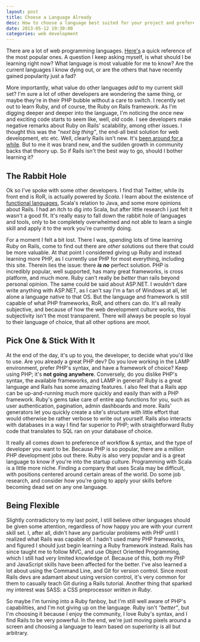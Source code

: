 ```yaml
---
layout: post
title: Choose a Language Already
desc: How to choose a language best suited for your project and preferences. 
date: 2013-05-12 19:30:00
categories: web development
---
```


<p>There are a lot of web programming languages. <a href="http://rogchap.com/2011/09/06/top-40-website-programming-languages/">Here's</a> a quick reference of the most popular ones. A question I keep asking myself, is what should I be learning right now? What language is most valuable for me to know? Are the current languages I know dying out, or are the others that have recently gained popularity just a fad?</p>

<p>
More importantly, what value do other languages <em>add</em> to my current skill set? I'm sure a lot of other developers are wondering the same thing, or maybe they're in their PHP bubble without a care to switch. I recently set out to learn Ruby, and of course, the Ruby on Rails framework. As I'm digging deeper and deeper into the language, I'm noticing the once new and exciting code starts to seem like, well, <em>old</em> code. I see developers make negative remarks about Ruby on Rails' scalability, among other issues. I thought this was the <em>&ldquo;next big thing&rdquo;</em>, the end-all best solution for web development, etc etc. Well, clearly Rails isn't new. It's <a href="http://en.wikipedia.org/wiki/Ruby_on_Rails">been around for a while</a>. But to me it was brand new, and the sudden growth in community backs that theory up. So if Rails isn't the best way to go, should I bother learning it?

</p>

<h2 class="h2">The Rabbit Hole</h2>

<p>

Ok so I've spoke with some other developers. I find that Twitter, while its front end is RoR, is actually powered by <em>Scala</em>. I learn about the existence of <a href="http://en.wikipedia.org/wiki/Functional_programming#Functional_programming_in_non-functional_languages">functional languages</a>, Scala's relation to Java, and some more opinions about Rails. I had an itch to dig into Scala, but after little research I just felt it wasn't a good fit. It's really easy to fall down the rabbit hole of languages and tools, only to be completely overwhelmed and not able to learn a single skill and apply it to the work you're currently doing.
</p>

<p>
For a moment I felt a bit lost. There I was, spending lots of time learning Ruby on Rails, come to find out there are <em>other</em> solutions out there that could be more valuable. At that point I considered giving up Ruby and instead learning more PHP, as I currently use PHP for most everything, including this site. Therein lies the issue: there <em><strong>is no</strong></em> perfect solution. PHP is incredibly popular, well supported, has many great frameworks, is cross platform, and much more. Ruby can't really be <em>better</em> than rails beyond personal opinion. The same could be said about ASP.NET. I wouldn't dare write anything with ASP.NET, as I can't say I'm a fan of Windows at all, let alone a language native to that OS. But the language and framework is still capable of what PHP frameworks, RoR, and others can do. It's all really subjective, and because of how the web development culture works, this subjectivity isn't the most transparent. There will always be people so loyal to their language of choice, that all other options are moot.
</p>

<h2 class="h2">Pick One &amp; Stick With It</h2>

<p>

At the end of the day, it's up to you, the developer, to decide what you'd like to use. Are you already a great PHP dev? Do you love working in the LAMP environment, prefer PHP's syntax, and have a framework of choice? Keep using PHP; it's <strong>not going anywhere</strong>. Conversely, do you dislike PHP's syntax, the available frameworks, and LAMP in general? Ruby is a great language and Rails has some amazing features. I also feel that a Rails app can be up-and-running much more quickly and easily than with a PHP framework. Ruby's gems take care of entire app functions for you, such as user authentication, pagination, admin dashboards and more. Rails' generators let you quickly create a site's structure with little effort that would otherwise be rather verbose to write out yourself. Rails also interacts with databases in a way I find far superior to PHP; with straightforward Ruby code that translates to SQL ran on your database of choice.

</p>

<p>

It really all comes down to preference of workflow &amp; syntax, and the type of developer you want to be. Because PHP is so popular, there are a million PHP development jobs out there. Ruby is also very popular and is a great language to know if you're into the startup culture. Programming with Scala is a little more niche. Finding a company that uses Scala may be difficult, with positions centered around certain areas of the world. Do some job research, and consider how you're going to apply your skills before becoming dead set on any one language.

</p>

<h2 class="h2">Being Flexible</h2>

<p>

Slightly contradictory to my last point, I still believe other languages should be given some attention, regardless of how happy you are with your current skill set. I, after all, didn't have any particular problems with PHP until I realized what Rails was capable of. I hadn't used many PHP frameworks, and figured I should just begin learning a Ruby framework instead. Rails has since taught me to follow MVC, and use Object Oriented Programming, which I still had very limited knowledge of. Because of this, both my PHP and JavaScript skills have been affected for the better. I've also learned a lot about using the Command Line, and Git for version control. Since most Rails devs are adamant about using version control, it's very common for them to casually teach Git during a Rails tutorial. Another thing that sparked my interest was SASS: a CSS preprocessor <em>written in Ruby</em>.

</p>

<p>

So maybe I'm turning into a Ruby fanboy, but I'm still well aware of PHP's capabilities, and I'm not giving up on the language. Ruby isn't <em>&ldquo;better&rdquo;</em>, but I'm choosing it because I enjoy the community, I love Ruby's syntax, and I find Rails to be very powerful. In the end, we're just moving pixels around a screen and choosing a language to learn based on superiority is all but arbitrary.

</p>

